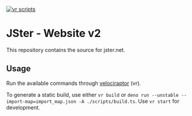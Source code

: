 [![vr scripts](https://badges.velociraptor.run/flat.svg)](https://velociraptor.run)

# JSter - Website v2

This repository contains the source for jster.net.

## Usage

Run the available commands through [velociraptor](https://github.com/umbopepato/velociraptor) (vr).

To generate a static build, use either `vr build` or `deno run --unstable --import-map=import_map.json -A ./scripts/build.ts`. Use `vr start` for development.
